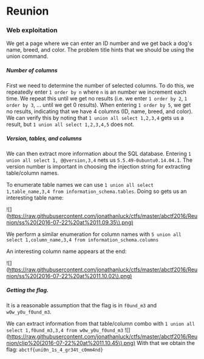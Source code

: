 # Reunion

### Web exploitation

We get a page where we can enter an ID number and we get back a dog's name, breed, and color. The problem title hints that we should be using the union command.

##### Number of columns
First we need to determine the number of selected columns.  To do this, we repeatedly enter `1 order by n` where `n` is an number we increment each time. We repeat this until we get no results (i.e. we enter `1 order by 2`, `1 order by 3`, ... until we get 0 results). When entering `1 order by 5`, we get no results, indicating that we have 4 columns (ID, name, breed, and color). We can verify this by noting that `1 union all select 1,2,3,4` gets us a result, but `1 union all select 1,2,3,4,5` does not.


##### Version, tables, and columns

We can then extract more information about the SQL database. Entering `1 union all select 1, @@version,3,4` nets us `5.5.49-0ubuntu0.14.04.1`. The version number is important in choosing the injection string for extracting table/column names. 

To enumerate table names we can use `1 union all select 1,table_name,3,4 from information_schema.tables`. Doing so gets us an interesting table name:

![](https://raw.githubusercontent.com/jonathanluck/ctfs/master/abctf2016/Reunion/ss%20(2016-07-22%20at%2011.09.35\).png)

We perform a similar enumeration for column names with `5 union all select 1,column_name,3,4 from information_schema.columns`

An interesting column name appears at the end:

![](https://raw.githubusercontent.com/jonathanluck/ctfs/master/abctf2016/Reunion/ss%20(2016-07-22%20at%2011.10.02\).png)

##### Getting the flag. 

It is a reasonable assumption that the flag is in `f0und_m3` and `w0w_y0u_f0und_m3`. 

We can extract information from that table/column combo with `1 union all select 1,f0und_m3,3,4 from w0w_y0u_f0und_m3`
![](https://raw.githubusercontent.com/jonathanluck/ctfs/master/abctf2016/Reunion/clip%20(2016-07-22%20at%2011.10.45\).png)
With that we obtain the flag: `abctf{uni0n_1s_4_gr34t_c0mm4nd}`